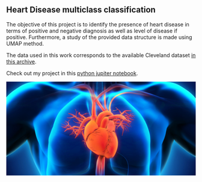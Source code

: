 ## Heart Disease multiclass classification
The objective of this project is to identify the presence of heart disease in terms of positive and negative diagnosis as well as level of disease if positive. Furthermore, a study of the provided data structure is made using UMAP method.

The data used in this work corresponds to the available Cleveland dataset [in this archive](https://archive.ics.uci.edu/ml/datasets/heart+Disease). 

Check out my project in this [python jupiter notebook](https://github.com/noursan/heart_disease_classification/blob/main/heartDisease_classification.ipynb).

<p align:center"><img src="https://github.com/noursan/heart_disease_classification/blob/main/HeartAnatomy.jpg" width="600" height="250"/>
</p>

